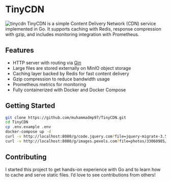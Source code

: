 # TinyCDN
![tinycdn](https://github.com/user-attachments/assets/0c709d69-afbe-4386-a936-8f999254e7dd)
TinyCDN is a simple Content Delivery Network (CDN) service implemented in Go. It supports caching with Redis, response compression with gzip, and includes monitoring integration with Prometheus.

## Features
- HTTP server with routing via [Gin](https://github.com/gin-gonic/gin)
- Large files are stored externally on MinIO object storage
- Caching layer backed by Redis for fast content delivery
- Gzip compression to reduce bandwidth usage
- Prometheus metrics for monitoring
- Fully containerized with Docker and Docker Compose

## Getting Started
```sh
git clone https://github.com/muhammadmp97/TinyCDN.git
cd TinyCDN
cp .env.example .env
docker-compose up -d
curl -v http://localhost:8080/g/code.jquery.com?file=jquery-migrate-3.5.2.min.js
curl -v http://localhost:8080/g/images.pexels.com?file=photos/33060985/pexels-photo-33060985.jpeg
```

## Contributing
I started this project to get hands-on experience with Go and to learn how to cache and serve static files. I’d love to see contributions from others!
